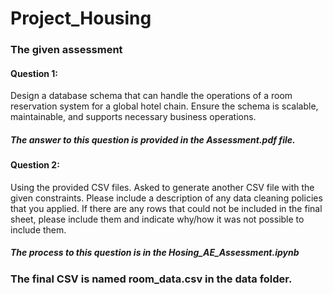 # Project_Housing

### The given assessment

#### Question 1:
Design a database schema that can handle the operations of a room reservation system for a global hotel chain. Ensure the schema is scalable, maintainable, and supports necessary business operations.

##### The answer to this question is provided in the Assessment.pdf file.

#### Question 2:
Using the provided CSV files. Asked to generate another CSV file with the given constraints.
Please include a description of any data cleaning policies that you applied.
If there are any rows that could not be included in the final sheet, please include them and indicate why/how it was not possible to include them.
##### The process to this question is in the Hosing_AE_Assessment.ipynb

### The final CSV is named room_data.csv in the data folder.

